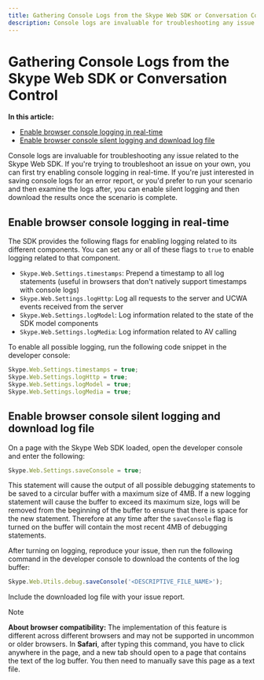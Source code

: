 ```yaml
---
title: Gathering Console Logs from the Skype Web SDK or Conversation Control
description: Console logs are invaluable for troubleshooting any issue related to the Skype Web SDK.
---
```


# Gathering Console Logs from the Skype Web SDK or Conversation Control

**In this article:**

- [Enable browser console logging in real-time](#real-time)
- [Enable browser console silent logging and download log file](#save-console)

Console logs are invaluable for troubleshooting any issue related to the Skype Web SDK. If you're trying to troubleshoot an issue on your own, you can first try enabling console logging in real-time. If you're just interested in saving console logs for an error report, or you'd prefer to run your scenario and then examine the logs after, you can enable silent logging and then download the results once the scenario is complete. 

<a name="real-time"></a>
## Enable browser console logging in real-time

The SDK provides the following flags for enabling logging related to its different components. You can set any or all of these flags to `true` to enable logging related to that component.

- `Skype.Web.Settings.timestamps`: Prepend a timestamp to all log statements (useful in browsers that don't natively support timestamps with console logs)
- `Skype.Web.Settings.logHttp`: Log all requests to the server and UCWA events received from the server
- `Skype.Web.Settings.logModel`: Log information related to the state of the SDK model components
- `Skype.Web.Settings.logMedia`: Log information related to AV calling

To enable all possible logging, run the following code snippet in the developer console:

``` js
Skype.Web.Settings.timestamps = true;
Skype.Web.Settings.logHttp = true;
Skype.Web.Settings.logModel = true;
Skype.Web.Settings.logMedia = true;
```

<a name="save-console"></a>
## Enable browser console silent logging and download log file

On a page with the Skype Web SDK loaded, open the developer console and enter the following: 

``` js
Skype.Web.Settings.saveConsole = true;
```

This statement will cause the output of all possible debugging statements to be saved to a circular buffer with a maximum size of 4MB. If a new logging statement will cause the buffer to exceed its maximum size, logs will be removed from the beginning of the buffer to ensure that there is space for the new statement. Therefore at any time after the `saveConsole` flag is turned on the buffer will contain the most recent 4MB of debugging statements.

After turning on logging, reproduce your issue, then run the following command in the developer console to download the contents of the log buffer:

``` js
Skype.Web.Utils.debug.saveConsole('<DESCRIPTIVE_FILE_NAME>');
```

Include the downloaded log file with your issue report.

> [!NOTE]
> **About browser compatibility:** The implementation of this feature is different across different browsers and may not be supported in uncommon or older browsers. In **Safari**, after typing this command, you have to click anywhere in the page, and a new tab should open to a page that contains the text of the log buffer. You then need to manually save this page as a text file.


